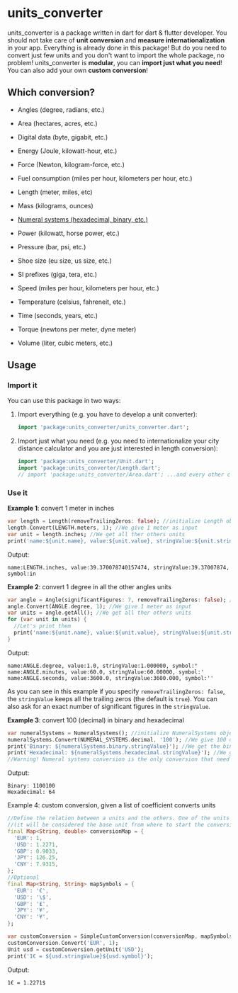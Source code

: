 # units_converter

units_converter is a package written in dart for dart & flutter developer. You should not take care of **unit conversion** and **measure internationalization** in your app. Everything is already done in this package! But do you need to convert just few units and you don't want to import the whole package, no problem! units_converter is **modular**, you can **import just what you need**! You can also add your own **custom conversion**!

## Which conversion?

- Angles (degree, radians, etc.)

- Area (hectares, acres, etc.)

- Digital data (byte, gigabit, etc.)

- Energy (Joule, kilowatt-hour, etc.)

- Force (Newton, kilogram-force, etc.)

- Fuel consumption (miles per hour, kilometers per hour, etc.)

- Length (meter, miles, etc)

- Mass (kilograms, ounces)

- <u>Numeral systems (hexadecimal, binary, etc.)</u>

- Power (kilowatt, horse power, etc.)

- Pressure (bar, psi, etc.)

- Shoe size (eu size, us size, etc.)

- SI prefixes (giga, tera, etc.)

- Speed (miles per hour, kilometers per hour, etc.)

- Temperature (celsius, fahreneit, etc.)

- Time (seconds, years, etc.)

- Torque (newtons per meter, dyne meter)

- Volume (liter, cubic meters, etc.)

## Usage

### Import it

You can use this package in two ways:

1. Import everything (e.g. you have to develop a unit converter):
   
   ```dart
   import 'package:units_converter/units_converter.dart';
   ```

2. Import just what you need (e.g. you need to internationalize your city distance calculator and you are just interested in length conversion):
   
   ```dart
   import 'package:units_converter/Unit.dart';
   import 'package:units_converter/Length.dart';
   // import 'package:units_converter/Area.dart'; ...and every other conversion you need
   ```

### Use it

**Example 1**: convert 1 meter in inches

```dart
var length = Length(removeTrailingZeros: false); //initialize Length object, let's specify that we want to keep the trailing zeros (e.g. 1.00) for stringValue
length.Convert(LENGTH.meters, 1); //We give 1 meter as input
var unit = length.inches; //We get all ther others units
print('name:${unit.name}, value:${unit.value}, stringValue:${unit.stringValue}, symbol:${unit.symbol}');
```

Output:

```
name:LENGTH.inches, value:39.370078740157474, stringValue:39.37007874, symbol:in
```



**Example 2**: convert 1 degree in all the other angles units

```dart
var angle = Angle(significantFigures: 7, removeTrailingZeros: false); //this time let's also keep 7 significant figures
angle.Convert(ANGLE.degree, 1); //We give 1 meter as input
var units = angle.getAll(); //We get all ther others units
for (var unit in units) {
  //Let's print them
  print('name:${unit.name}, value:${unit.value}, stringValue:${unit.stringValue}, symbol:${unit.symbol}');
}
```

Output:

```
name:ANGLE.degree, value:1.0, stringValue:1.000000, symbol:°
name:ANGLE.minutes, value:60.0, stringValue:60.00000, symbol:'
name:ANGLE.seconds, value:3600.0, stringValue:3600.000, symbol:''
```

As you can see in this example if you specify `removeTrailingZeros: false`, the `stringValue` keeps all the trailing zeros (the default is `true`). You can also ask for an exact number of significant figures in the `stringValue`.

**Example 3**: convert 100 (decimal) in binary and hexadecimal

```dart
var numeralSystems = NumeralSystems(); //initialize NumeralSystems object
numeralSystems.Convert(NUMERAL_SYSTEMS.decimal, '100'); //We give 100 decimal as input
print('Binary: ${numeralSystems.binary.stringValue}'); //We get the binary value
print('Hexadecimal: ${numeralSystems.hexadecimal.stringValue}'); //We get the hexadecimal value
//Warning! Numeral systems conversion is the only conversion that need the input as a string, and not as a double/int for obvous reasons
```

Output:

```
Binary: 1100100
Hexadecimal: 64
```

Example 4: custom conversion, given a list of coefficient converts units

```dart
//Define the relation between a units and the others. One of the units MUST have a value of 1
//(it will be considered the base unit from where to start the conversion)
final Map<String, double> conversionMap = {
  'EUR': 1,
  'USD': 1.2271,
  'GBP': 0.9033,
  'JPY': 126.25,
  'CNY': 7.9315,
};
//Optional
final Map<String, String> mapSymbols = {
  'EUR': '€',
  'USD': '\$',
  'GBP': '₤',
  'JPY': '¥',
  'CNY': '¥',
};

var customConversion = SimpleCustomConversion(conversionMap, mapSymbols: mapSymbols);
customConversion.Convert('EUR', 1);
Unit usd = customConversion.getUnit('USD');
print('1€ = ${usd.stringValue}${usd.symbol}');
```

Output:

```
1€ = 1.2271$
```